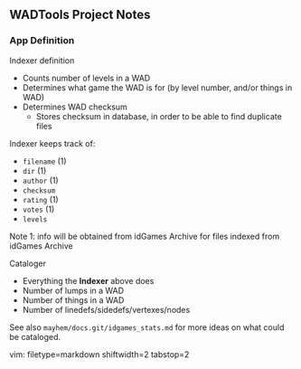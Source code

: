## WADTools Project Notes ##

### App Definition ###
Indexer definition
- Counts number of levels in a WAD
- Determines what game the WAD is for (by level number, and/or things in WAD)
- Determines WAD checksum
  - Stores checksum in database, in order to be able to find duplicate files

Indexer keeps track of:
- `filename` (1)
- `dir` (1)
- `author` (1)
- `checksum`
- `rating` (1)
- `votes` (1)
- `levels`

Note 1: info will be obtained from idGames Archive for files indexed from
idGames Archive

Cataloger
- Everything the **Indexer** above does
- Number of lumps in a WAD
- Number of things in a WAD
- Number of linedefs/sidedefs/vertexes/nodes

See also `mayhem/docs.git/idgames_stats.md` for more ideas on what could be
cataloged.

vim: filetype=markdown shiftwidth=2 tabstop=2
